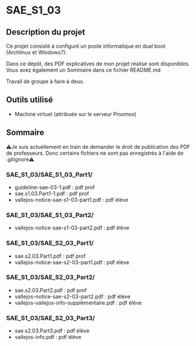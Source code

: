 # SAE_S1_03

## Description du projet
Ce projet consisté à configuré un poste informatique en dual boot (Archlinux et Windows7).

Dans ce dépôt, des PDF explicatives de mon projet réalisé sont disponibles.
Vous avez également un Sommaire dans ce fichier README.md

Travail de groupe à faire à deux.

## Outils utilisé
- Machine virtuel (attribuée sur le serveur Proxmox)

## Sommaire

⚠Je suis actuellement en train de demander le droit de publication des PDF de professeurs. Donc certains fichiers ne sont pas enregistrés à l'aide de .gitignore⚠

### SAE_S1_03/SAE_S1_03_Part1/
- guideline-sae-03-1.pdf : pdf prof
- sae.s1.03.Part1-1.pdf : pdf prof
- vallejos-notice-sae-s1-03-part1.pdf : pdf élève

### SAE_S1_03/SAE_S1_03_Part2/
- vallejos-notice-sae-s1-03-part2.pdf : pdf élève

### SAE_S1_03/SAE_S2_03_Part1/
- sae.s2.03.Part1.pdf : pdf prof
- vallejos-notice-sae-s2-03-part1.pdf : pdf élève

### SAE_S1_03/SAE_S2_03_Part2/
- sae.s2.03.Part2.pdf : pdf prof
- vallejos-notice-sae-s2-03-part2.pdf : pdf élève
- vallejos-vallejos-info-supplémentaire.pdf : pdf élève

### SAE_S1_03/SAE_S2_03_Part3/
- sae.s2.03.Part3.pdf : pdf élève
- vallejos-info.pdf : pdf élève